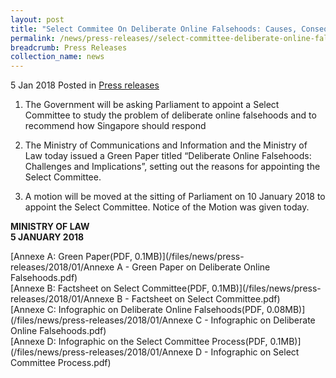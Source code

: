```yaml
---
layout: post
title: "Select Commitee On Deliberate Online Falsehoods: Causes, Consequences and Countermeasures"
permalink: /news/press-releases//select-committee-deliberate-online-falsehoods
breadcrumb: Press Releases
collection_name: news
---
```



5 Jan 2018 Posted in [Press releases](/news/press-releases)

1. The Government will be asking Parliament to appoint a Select Committee to study the problem of deliberate online falsehoods and to recommend how Singapore should respond

 

2. The Ministry of Communications and Information and the Ministry of Law today issued a Green Paper titled “Deliberate Online Falsehoods: Challenges and Implications”, setting out the reasons for appointing the Select Committee.

 

3. A motion will be moved at the sitting of Parliament on 10 January 2018 to appoint the Select Committee. Notice of the Motion was given today.

**MINISTRY OF LAW**  
**5 JANUARY 2018**

[Annexe A: Green Paper(PDF, 0.1MB)](/files/news/press-releases/2018/01/Annexe A - Green Paper on Deliberate Online Falsehoods.pdf)  
[Annexe B: Factsheet on Select Committee(PDF, 0.1MB)](/files/news/press-releases/2018/01/Annexe B - Factsheet on Select Committee.pdf)  
[Annexe C: Infographic on Deliberate Online Falsehoods(PDF, 0.08MB)](/files/news/press-releases/2018/01/Annexe C - Infographic on Deliberate Online Falsehoods.pdf)  
[Annexe D: Infographic on the Select Committee Process(PDF, 0.1MB)](/files/news/press-releases/2018/01/Annexe D - Infographic on Select Committee Process.pdf) 
